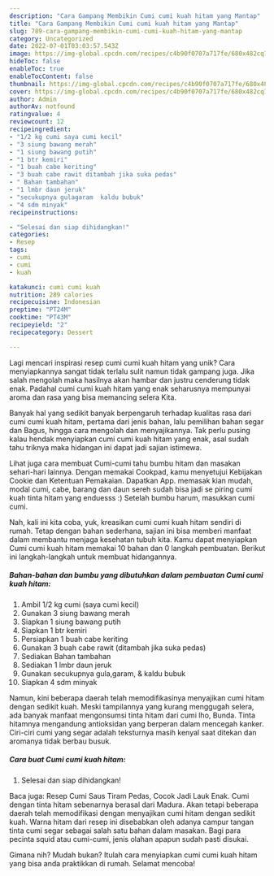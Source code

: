 ```yaml
---
description: "Cara Gampang Membikin Cumi cumi kuah hitam yang Mantap"
title: "Cara Gampang Membikin Cumi cumi kuah hitam yang Mantap"
slug: 789-cara-gampang-membikin-cumi-cumi-kuah-hitam-yang-mantap
category: Uncategorized
date: 2022-07-01T03:03:57.543Z
image: https://img-global.cpcdn.com/recipes/c4b90f0707a717fe/680x482cq70/cumi-cumi-kuah-hitam-foto-resep-utama.jpg
hideToc: false
enableToc: true
enableTocContent: false
thumbnail: https://img-global.cpcdn.com/recipes/c4b90f0707a717fe/680x482cq70/cumi-cumi-kuah-hitam-foto-resep-utama.jpg
cover: https://img-global.cpcdn.com/recipes/c4b90f0707a717fe/680x482cq70/cumi-cumi-kuah-hitam-foto-resep-utama.jpg
author: Admin
authorAv: notfound
ratingvalue: 4
reviewcount: 12
recipeingredient:
- "1/2 kg cumi saya cumi kecil"
- "3 siung bawang merah"
- "1 siung bawang putih"
- "1 btr kemiri"
- "1 buah cabe keriting"
- "3 buah cabe rawit ditambah jika suka pedas"
- " Bahan tambahan"
- "1 lmbr daun jeruk"
- "secukupnya gulagaram  kaldu bubuk"
- "4 sdm minyak"
recipeinstructions:

- "Selesai dan siap dihidangkan!"
categories:
- Resep
tags:
- cumi
- cumi
- kuah

katakunci: cumi cumi kuah 
nutrition: 289 calories
recipecuisine: Indonesian
preptime: "PT24M"
cooktime: "PT43M"
recipeyield: "2"
recipecategory: Dessert

---
```





Lagi mencari inspirasi resep cumi cumi kuah hitam yang unik? Cara menyiapkannya sangat tidak terlalu sulit namun tidak gampang juga. Jika salah mengolah maka hasilnya akan hambar dan justru cenderung tidak enak. Padahal cumi cumi kuah hitam yang enak seharusnya mempunyai aroma dan rasa yang bisa memancing selera Kita.





Banyak hal yang sedikit banyak berpengaruh terhadap kualitas rasa dari cumi cumi kuah hitam, pertama dari jenis bahan, lalu pemilihan bahan segar dan Bagus, hingga cara mengolah dan menyajikannya. Tak perlu pusing kalau hendak menyiapkan cumi cumi kuah hitam yang enak,      asal sudah tahu triknya maka hidangan ini dapat jadi sajian istimewa.














Lihat juga cara membuat Cumi-cumi tahu bumbu hitam dan masakan sehari-hari lainnya. Dengan memakai Cookpad, kamu menyetujui Kebijakan Cookie dan Ketentuan Pemakaian. Dapatkan App. memasak kian mudah, modal cumi, cabe, barang dan daun sereh sudah bisa jadi se piring cumi kuah tinta hitam yang enduesss :) Setelah bumbu harum, masukkan cumi cumi.






Nah, kali ini kita coba, yuk, kreasikan cumi cumi kuah hitam sendiri di rumah. Tetap dengan bahan sederhana, sajian ini bisa memberi manfaat dalam membantu menjaga kesehatan tubuh kita. Kamu dapat menyiapkan Cumi cumi kuah hitam memakai 10 bahan dan 0 langkah pembuatan. Berikut ini langkah-langkah untuk membuat hidangannya.

<!--inarticleads1-->

##### Bahan-bahan dan bumbu yang dibutuhkan dalam pembuatan Cumi cumi kuah hitam:

1. Ambil 1/2 kg cumi (saya cumi kecil)
1. Gunakan 3 siung bawang merah
1. Siapkan 1 siung bawang putih
1. Siapkan 1 btr kemiri
1. Persiapkan 1 buah cabe keriting
1. Gunakan 3 buah cabe rawit (ditambah jika suka pedas)
1. Sediakan  Bahan tambahan
1. Sediakan 1 lmbr daun jeruk
1. Gunakan secukupnya gula,garam, &amp; kaldu bubuk
1. Siapkan 4 sdm minyak


Namun, kini beberapa daerah telah memodifikasinya menyajikan cumi hitam dengan sedikit kuah. Meski tampilannya yang kurang menggugah selera, ada banyak manfaat mengonsumsi tinta hitam dari cumi lho, Bunda. Tinta hitamnya mengandung antioksidan yang berperan dalam mencegah kanker. Ciri-ciri cumi yang segar adalah teksturnya masih kenyal saat ditekan dan aromanya tidak berbau busuk. 

<!--inarticleads2-->

##### Cara buat Cumi cumi kuah hitam:


1. Selesai dan siap dihidangkan!

Baca juga: Resep Cumi Saus Tiram Pedas, Cocok Jadi Lauk Enak. Cumi dengan tinta hitam sebenarnya berasal dari Madura. Akan tetapi beberapa daerah telah memodifikasi dengan menyajikan cumi hitam dengan sedikit kuah. Warna hitam dari resep ini disebabkan oleh adanya campur tangan tinta cumi segar sebagai salah satu bahan dalam masakan. Bagi para pecinta squid atau cumi-cumi, jenis olahan apapun sudah pasti disukai. 

Gimana nih? Mudah bukan? Itulah cara menyiapkan cumi cumi kuah hitam yang bisa anda praktikkan di rumah. Selamat mencoba!
